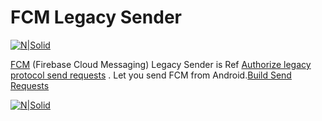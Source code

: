 # FCM Legacy Sender

[![N|Solid](https://www.gstatic.com/mobilesdk/160503_mobilesdk/logo/2x/firebase_28dp.png)](https://console.firebase.google.com)

[FCM] (Firebase Cloud Messaging) Legacy Sender is Ref  [Authorize legacy protocol send requests] . Let you send FCM from Android.[Build Send Requests]

[![N|Solid](https://i.imgur.com/HpS6QxT.png)](https://firebase.google.com/docs/cloud-messaging/http-server-ref)


   [FCM]: <https://firebase.google.com/docs/cloud-messaging/>
   [Authorize legacy protocol send requests]: <https://firebase.google.com/docs/cloud-messaging/auth-server>
   [Build Send Requests]: <https://firebase.google.com/docs/cloud-messaging/send-message#send_messages_using_the_legacy_app_server_protocols>
